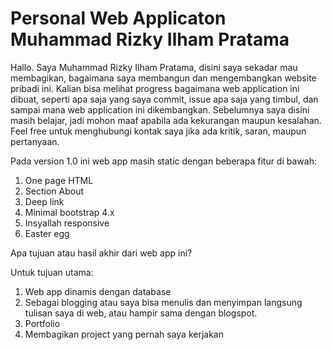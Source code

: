 # Personal Web Applicaton Muhammad Rizky Ilham Pratama

Hallo. Saya Muhammad Rizky Ilham Pratama, disini saya sekadar mau membagikan, bagaimana saya membangun dan mengembangkan website pribadi ini. Kalian bisa melihat progress bagaimana web application ini dibuat, seperti apa saja yang saya commit, issue apa saja yang timbul, dan sampai mana web application ini dikembangkan. Sebelumnya saya disini masih belajar, jadi mohon maaf apabila ada kekurangan maupun kesalahan. Feel free untuk menghubungi kontak saya jika ada kritik, saran, maupun pertanyaan.

Pada version 1.0 ini web app masih static dengan beberapa fitur di bawah:

1. One page HTML
2. Section About
3. Deep link
4. Minimal bootstrap 4.x
5. Insyallah responsive
6. Easter egg

Apa tujuan atau hasil akhir dari web app ini?

Untuk tujuan utama:

1. Web app dinamis dengan database
2. Sebagai blogging atau saya bisa menulis dan menyimpan langsung tulisan saya di web, atau hampir sama dengan blogspot.
3. Portfolio
4. Membagikan project yang pernah saya kerjakan
